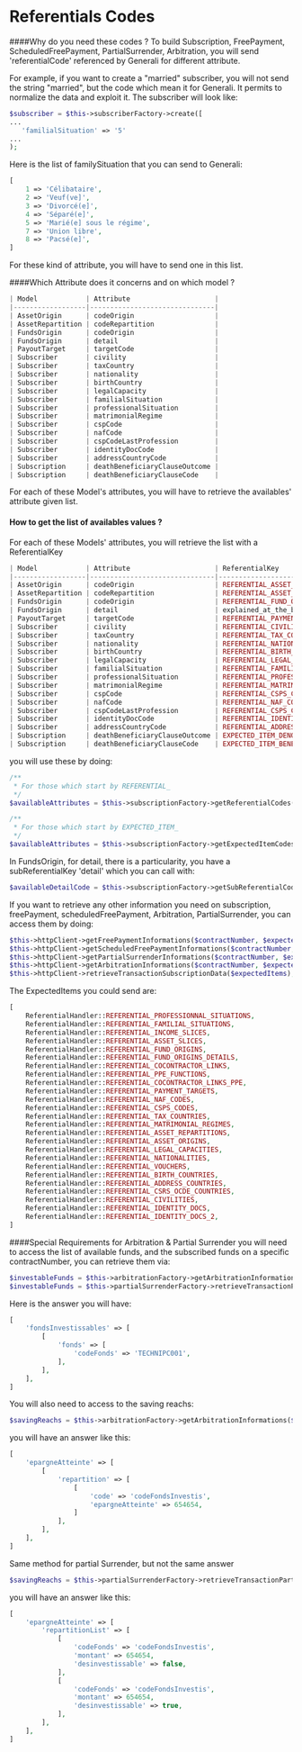 # Referentials Codes

####Why do you need these codes ?
To build Subscription, FreePayment, ScheduledFreePayment, PartialSurrender, Arbitration, you will send 'referentialCode' referenced by Generali for different attribute.

For example, if you want to create a "married" subscriber, you will not send the string "married", but the code which mean it for Generali. It permits to normalize the data and exploit it.
The subscriber will look like:
```php
$subscriber = $this->subscriberFactory->create([
...
   'familialSituation' => '5'
...
);
```
Here is the list of familySituation that you can send to Generali:
```php
[
    1 => 'Célibataire',
    2 => 'Veuf(ve]',
    3 => 'Divorcé(e]',
    4 => 'Séparé(e]',
    5 => 'Marié(e] sous le régime',
    7 => 'Union libre',
    8 => 'Pacsé(e]',
]
```
For these kind of attribute, you will have to send one in this list.

####Which Attribute does it concerns and on which model ?
```php
| Model            | Attribute                     |
|------------------|-------------------------------|
| AssetOrigin      | codeOrigin                    |
| AssetRepartition | codeRepartition               |
| FundsOrigin      | codeOrigin                    |
| FundsOrigin      | detail                        |
| PayoutTarget     | targetCode                    |
| Subscriber       | civility                      |
| Subscriber       | taxCountry                    |
| Subscriber       | nationality                   |
| Subscriber       | birthCountry                  |
| Subscriber       | legalCapacity                 |
| Subscriber       | familialSituation             |
| Subscriber       | professionalSituation         |
| Subscriber       | matrimonialRegime             |
| Subscriber       | cspCode                       |
| Subscriber       | nafCode                       |
| Subscriber       | cspCodeLastProfession         |
| Subscriber       | identityDocCode               |
| Subscriber       | addressCountryCode            |
| Subscription     | deathBeneficiaryClauseOutcome |
| Subscription     | deathBeneficiaryClauseCode    |
```
For each of these Model's attributes, you will have to retrieve the availables' attribute given list.
#### How to get the list of availables values ?
For each of these Models' attributes, you will retrieve the list with a ReferentialKey
``` php
| Model            | Attribute                     | ReferentialKey                       |
|------------------|-------------------------------|--------------------------------------|
| AssetOrigin      | codeOrigin                    | REFERENTIAL_ASSET_ORIGINS            |
| AssetRepartition | codeRepartition               | REFERENTIAL_ASSET_REPARTITIONS       |
| FundsOrigin      | codeOrigin                    | REFERENTIAL_FUND_ORIGINS             |
| FundsOrigin      | detail                        | explained_at_the_bottom              |
| PayoutTarget     | targetCode                    | REFERENTIAL_PAYMENT_TARGETS          |
| Subscriber       | civility                      | REFERENTIAL_CIVILITIES               |
| Subscriber       | taxCountry                    | REFERENTIAL_TAX_COUNTRIES            |
| Subscriber       | nationality                   | REFERENTIAL_NATIONALITIES            |
| Subscriber       | birthCountry                  | REFERENTIAL_BIRTH_COUNTRIES          |
| Subscriber       | legalCapacity                 | REFERENTIAL_LEGAL_CAPACITIES         |
| Subscriber       | familialSituation             | REFERENTIAL_FAMILIAL_SITUATIONS      |
| Subscriber       | professionalSituation         | REFERENTIAL_PROFESSIONNAL_SITUATIONS |
| Subscriber       | matrimonialRegime             | REFERENTIAL_MATRIMONIAL_REGIMES      |
| Subscriber       | cspCode                       | REFERENTIAL_CSPS_CODES               |
| Subscriber       | nafCode                       | REFERENTIAL_NAF_CODES                |
| Subscriber       | cspCodeLastProfession         | REFERENTIAL_CSPS_CODES               |
| Subscriber       | identityDocCode               | REFERENTIAL_IDENTITY_DOCS            |
| Subscriber       | addressCountryCode            | REFERENTIAL_ADDRESS_COUNTRIES        |
| Subscription     | deathBeneficiaryClauseOutcome | EXPECTED_ITEM_DENOUEMENT_TYPE        |
| Subscription     | deathBeneficiaryClauseCode    | EXPECTED_ITEM_BENEFICIARY_CLAUSE     |
```
you will use these by doing:
```php
/**
 * For those which start by REFERENTIAL_
 */ 
$availableAttributes = $this->subscriptionFactory->getReferentialCodes(ReferentialHandler::$ReferentialKey);

/**
 * For those which start by EXPECTED_ITEM_
 */ 
$availableAttributes = $this->subscriptionFactory->getExpectedItemCodes(ReferentialHandler::$ReferentialKey);
```
In FundsOrigin, for detail, there is a particularity, you have a subReferentialKey 'detail' which you can call with: 
```php
$availableDetailCode = $this->subscriptionFactory->getSubReferentialCode(ReferentialHandler::REFERENTIAL_FUND_ORIGINS, ReferentialHandler::REFERENTIAL_FUND_ORIGINS_DETAILS);
```

If you want to retrieve any other information you need on subscription, freePayment, scheduledFreePayment, Arbitration, PartialSurrender, you can access them by doing:
```php
$this->httpClient->getFreePaymentInformations($contractNumber, $expectedItems);
$this->httpClient->getScheduledFreePaymentInformations($contractNumber, $expectedItems);
$this->httpClient->getPartialSurrenderInformations($contractNumber, $expectedItems);
$this->httpClient->getArbitrationInformations($contractNumber, $expectedItems);
$this->httpClient->retrieveTransactionSubscriptionData($expectedItems);
```
The ExpectedItems you could send are:
```php
[
    ReferentialHandler::REFERENTIAL_PROFESSIONNAL_SITUATIONS,
    ReferentialHandler::REFERENTIAL_FAMILIAL_SITUATIONS,
    ReferentialHandler::REFERENTIAL_INCOME_SLICES,
    ReferentialHandler::REFERENTIAL_ASSET_SLICES,
    ReferentialHandler::REFERENTIAL_FUND_ORIGINS,
    ReferentialHandler::REFERENTIAL_FUND_ORIGINS_DETAILS,
    ReferentialHandler::REFERENTIAL_COCONTRACTOR_LINKS,
    ReferentialHandler::REFERENTIAL_PPE_FUNCTIONS,
    ReferentialHandler::REFERENTIAL_COCONTRACTOR_LINKS_PPE,
    ReferentialHandler::REFERENTIAL_PAYMENT_TARGETS,
    ReferentialHandler::REFERENTIAL_NAF_CODES,
    ReferentialHandler::REFERENTIAL_CSPS_CODES,
    ReferentialHandler::REFERENTIAL_TAX_COUNTRIES,
    ReferentialHandler::REFERENTIAL_MATRIMONIAL_REGIMES,
    ReferentialHandler::REFERENTIAL_ASSET_REPARTITIONS,
    ReferentialHandler::REFERENTIAL_ASSET_ORIGINS,
    ReferentialHandler::REFERENTIAL_LEGAL_CAPACITIES,
    ReferentialHandler::REFERENTIAL_NATIONALITIES,
    ReferentialHandler::REFERENTIAL_VOUCHERS,
    ReferentialHandler::REFERENTIAL_BIRTH_COUNTRIES,
    ReferentialHandler::REFERENTIAL_ADDRESS_COUNTRIES,
    ReferentialHandler::REFERENTIAL_CSRS_OCDE_COUNTRIES,
    ReferentialHandler::REFERENTIAL_CIVILITIES,
    ReferentialHandler::REFERENTIAL_IDENTITY_DOCS,
    ReferentialHandler::REFERENTIAL_IDENTITY_DOCS_2,
]
```

####Special Requirements for Arbitration & Partial Surrender
you will need to access the list of available funds, and the subscribed funds on a specific contractNumber, you can retrieve them via:
```php
$investableFunds = $this->arbitrationFactory->getArbitrationInformations($contractNumber, ReferentialHandler::REFERENTIAL_INVESTABLE_FUNDS);
$investableFunds = $this->partialSurrenderFactory->retrieveTransactionPartialSurrenderData($contractNumber, ReferentialHandler::REFERENTIAL_INVESTABLE_FUNDS);
```
Here is the answer you will have:
```php
[
    'fondsInvestissables' => [
        [
            'fonds' => [
                'codeFonds' => 'TECHNIPC001',
            ],
        ],
    ],
]
```

You will also need to access to the saving reachs:
```php
$savingReachs = $this->arbitrationFactory->getArbitrationInformations($contractNumber, ReferentialHandler::REFERENTIAL_SAVINGS_REACHS);
```
you will have an answer like this:
```php
[
    'epargneAtteinte' => [
        [
            'repartition' => [
                [
                    'code' => 'codeFondsInvestis',
                    'epargneAtteinte' => 654654,
                ]
            ],
        ],
    ],
]
 ```
 
Same method for partial Surrender, but not the same answer
```php
$savingReachs = $this->partialSurrenderFactory->retrieveTransactionPartialSurrender($contractNumber, ReferentialHandler::REFERENTIAL_SAVINGS_REACHS);
```
you will have an answer like this:
```php
[
    'epargneAtteinte' => [
        'repartitionList' => [
            [
                'codeFonds' => 'codeFondsInvestis',
                'montant' => 654654,
                'desinvestissable' => false,
            ],
            [
                'codeFonds' => 'codeFondsInvestis',
                'montant' => 654654,
                'desinvestissable' => true,
            ],
        ],
    ],
]
 ```